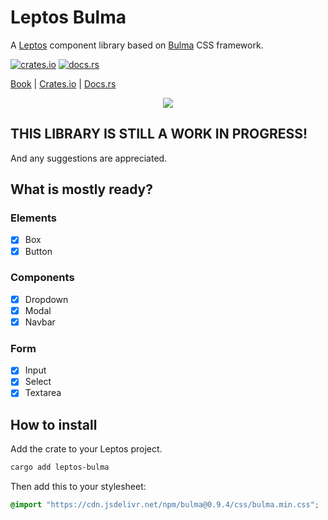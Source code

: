 # Leptos Bulma

A [Leptos](https://leptos.dev) component library based on [Bulma](https://bulma.io) CSS framework.

[![crates.io](https://img.shields.io/crates/v/leptos-bulma.svg)](https://crates.io/crates/leptos-bulma)
[![docs.rs](https://docs.rs/leptos-bulma/badge.svg)](https://docs.rs/leptos-bulma)

[Book](https://javiered.github.io/leptos-bulma) |
[Crates.io](https://crates.io/crates/leptos-bulma) |
[Docs.rs](https://docs.rs/leptos-bulma)

<p align="center">
    <img src="https://raw.githubusercontent.com/javierEd/leptos-bulma/main/bulma.jpg"/>
</p>

## THIS LIBRARY IS STILL A WORK IN PROGRESS!

And any suggestions are appreciated.

## What is mostly ready?

### Elements

- [x] Box
- [x] Button

### Components

- [x] Dropdown
- [x] Modal
- [x] Navbar

### Form

- [x] Input
- [x] Select
- [x] Textarea

## How to install

Add the crate to your Leptos project.

```sh
cargo add leptos-bulma
```

Then add this to your stylesheet:

```css
@import "https://cdn.jsdelivr.net/npm/bulma@0.9.4/css/bulma.min.css";
```
